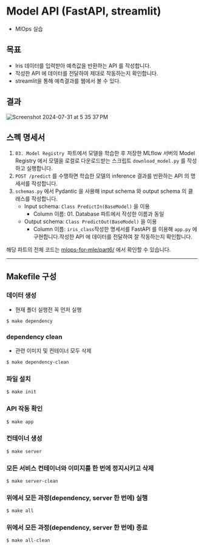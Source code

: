 # Model API (FastAPI, streamlit)
- MlOps 실습

## 목표
- Iris 데이터를 입력받아 예측값을 반환하는 API 를 작성합니다.
- 작성한 API 에 데이터를 전달하여 제대로 작동하는지 확인합니다.
- streamlit을 통해 예측결과를 웹에서 볼 수 있다.

## 결과
![Screenshot 2024-07-31 at 5 35 37 PM](https://github.com/user-attachments/assets/88044060-b76a-4334-a924-a73da8f1d2a8)


## 스펙 명세서

1. `03. Model Registry`  파트에서 모델을 학습한 후 저장한 MLflow 서버의 Model Registry 에서 모델을 로컬로 다운로드받는 스크립트 `download_model.py` 를 작성하고 실행합니다.
2. `POST /predict` 를 수행하면 학습한 모델의 inference 결과를 반환하는 API 의 명세서를 작성합니다.
3. `schemas.py` 에서 Pydantic 을 사용해 input schema 와 output schema 의 클래스를 작성합니다.
    - Input schema: `Class PredictIn(BaseModel)` 을 이용
        - Column 이름: 01. Database 파트에서 작성한 이름과 동일
    - Output schema: `Class PredictOut(BaseModel)` 을 이용
        - Column 이름: `iris_class`작성한 명세서를 FastAPI 를 이용해 `app.py` 에 구현합니다.작성한 API 에 데이터를 전달하여 잘 작동하는지 확인합니다.

해당 파트의 전체 코드는 [mlops-for-mle/part6/](https://github.com/mlops-for-mle/mlops-for-mle/tree/main/part6) 에서 확인할 수 있습니다.

---
## Makefile 구성

### 데이터 생성 
- 현재 폴더 실행전 꼭 먼저 실행
```bash
$ make dependency
```
### dependency clean
- 관련 이미지 및 컨테이너 모두 삭제
```bash
$ make dependency-clean
```

### 파일 설치
```bash
$ make init
```

### API 작동 확인
```bash
$ make app
```

### 컨테이너 생성
```bash
$ make server
```
### 모든 서비스 컨테이너와 이미지를 한 번에 정지시키고 삭제 
```bash
$ make server-clean
```

### 위에서 모든 과정(dependency, server 한 번에) 실행
```bash
$ make all
```
### 위에서 모든 과정(dependency, server 한 번에) 종료
```bash
$ make all-clean
```
